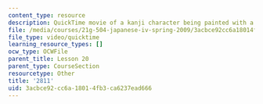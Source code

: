 ```yaml
---
content_type: resource
description: QuickTime movie of a kanji character being painted with a brush.
file: /media/courses/21g-504-japanese-iv-spring-2009/3acbce92cc6a18014fb3ca6237ead666_2811.mov
file_type: video/quicktime
learning_resource_types: []
ocw_type: OCWFile
parent_title: Lesson 20
parent_type: CourseSection
resourcetype: Other
title: '2811'
uid: 3acbce92-cc6a-1801-4fb3-ca6237ead666
---
```

